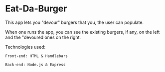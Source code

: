 # Eat-Da-Burger

This app lets you "devour" burgers that you, the user can populate.

When one runs the app, you can see the existing burgers, if any, on the left and the "devoured ones on the right.

Technologies used:

	Front-end: HTML & Handlebars

	Back-end: Node.js & Express
